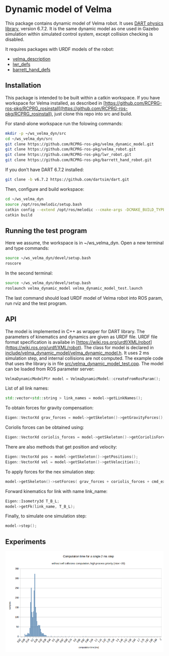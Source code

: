 # Dynamic model of Velma

This package contains dynamic model of Velma robot. It uses [DART physics library](https://dartsim.github.io), version 6.7.2.
It is the same dynamic model as one used in Gazebo simulation within simulated control system, except collision checking is disabled.

It requires packages with URDF models of the robot:
* [velma_description](https://github.com/RCPRG-ros-pkg/velma_robot.git)
* [lwr_defs](https://github.com/RCPRG-ros-pkg/lwr_robot.git)
* [barrett_hand_defs](https://github.com/RCPRG-ros-pkg/barrett_hand_robot.git)

## Installation

This package is intended to be built within a catkin workspace.
If you have workspace for Velma installed, as described in [https://github.com/RCPRG-ros-pkg/RCPRG_rosinstall](https://github.com/RCPRG-ros-pkg/RCPRG_rosinstall), just clone this repo into src and build.

For stand-alone workspace run the folowing commands:

```bash
mkdir -p ~/ws_velma_dyn/src
cd ~/ws_velma_dyn/src
git clone https://github.com/RCPRG-ros-pkg/velma_dynamic_model.git
git clone https://github.com/RCPRG-ros-pkg/velma_robot.git
git clone https://github.com/RCPRG-ros-pkg/lwr_robot.git
git clone https://github.com/RCPRG-ros-pkg/barrett_hand_robot.git
```
If you don't have DART 6.7.2 installed:
```bash
git clone -b v6.7.2 https://github.com/dartsim/dart.git
```

Then, configure and build workspace:
```bash
cd ~/ws_velma_dyn
source /opt/ros/melodic/setup.bash
catkin config --extend /opt/ros/melodic --cmake-args -DCMAKE_BUILD_TYPE=RelWithDebInfo -DCATKIN_ENABLE_TESTING=OFF
catkin build
```
## Running the test program

Here we assume, the workspace is in ~/ws_velma_dyn.
Open a new terminal and type commands:
```bash
source ~/ws_velma_dyn/devel/setup.bash
roscore
```
In the second terminal:
```bash
source ~/ws_velma_dyn/devel/setup.bash
roslaunch velma_dynamic_model velma_dynamic_model_test.launch
```
The last command should load URDF model of Velma robot into ROS param, run rviz and the test program.

## API

The model is implemented in C++ as wrapper for DART library.
The parameters of kinematics and dynamics are given as URDF file.
URDF file format specification is availabe in [https://wiki.ros.org/urdf/XML/robot](https://wiki.ros.org/urdf/XML/robot).
The class for model is declared in [include/velma_dynamic_model/velma_dynamic_model.h](include/velma_dynamic_model/velma_dynamic_model.h).
It uses 2 ms simulation step, and internal collisions are not computed.
The example code that uses the library is in file [src/velma_dynamic_model_test.cpp](src/velma_dynamic_model_test.cpp).
The model can be loaded from ROS parameter server:
```cpp
VelmaDynamicModelPtr model = VelmaDynamicModel::createFromRosParam();
```
List of all link names:
```cpp
std::vector<std::string > link_names = model->getLinkNames();
```
To obtain forces for gravity compensation:
```cpp
Eigen::VectorXd grav_forces = model->getSkeleton()->getGravityForces();
```
Coriolis forces can be obtained using:
```cpp
Eigen::VectorXd coriolis_forces = model->getSkeleton()->getCoriolisForces();
```
There are also methods that get position and velocity:
```cpp
Eigen::VectorXd pos = model->getSkeleton()->getPositions();
Eigen::VectorXd vel = model->getSkeleton()->getVelocities();
```
To apply forces for the nex simulation step:
```cpp
model->getSkeleton()->setForces( grav_forces + coriolis_forces + cmd_ext_forces );
```
Forward kinematics for link with name link_name:
```cpp
Eigen::Isometry3d T_B_L;
model->getFk(link_name, T_B_L);
```
Finally, to simulate one simulation step:
```cpp
model->step();
```

## Experiments

![Histogram of computation time](doc/img/computation_time_1.png)
